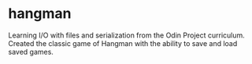 # hangman
Learning I/O with files and serialization from the Odin Project curriculum. Created the classic game of Hangman with the ability to save and load saved games.
